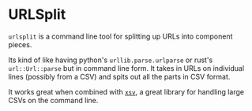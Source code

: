 # URLSplit

`urlsplit` is a command line tool for splitting up URLs into component pieces.

Its kind of like having python's `urllib.parse.urlparse` or rust's `url::Url::parse`
but in command line form. It takes in URLs on individual lines (possibly from a CSV)
and spits out all the parts in CSV format.

It works great when combined with [`xsv`](https://github.com/BurntSushi/xsv), a great 
library for handling large CSVs on the command line.